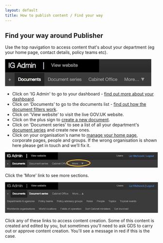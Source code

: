 ```yaml
---
layout: default
title: How to publish content / Find your way
---
```


## Find your way around Publisher

Use the top navigation to access content that's about your department (eg your home page, contact details, policy teams etc). 

![Top navigation 1](top-navigation-1.png)

* Click on 'IG Admin' to go to your dashboard - [find out more about your dashboard](http://alphagov.github.io/inside-government-admin-guide/first-steps/your-dashboard.html).
* Click on ‘Documents’ to go to the documents list - [find out how the document filters work](http://alphagov.github.io/inside-government-admin-guide/first-steps/find-documents.html).
* Click on 'View website' to visit the live GOV.UK website.
* Click on the plus sign to [create a new document](http://alphagov.github.io/inside-government-admin-guide/creating-documents/create-a-new-doc.html).
* Click on 'Document series' to see a list of all your department's [document series](http://alphagov.github.io/inside-government-admin-guide/organisations-groups/document-series.html) and create new ones.
* Click on your organisation's name to [manage your home page](http://alphagov.github.io/inside-government-admin-guide/organisations-groups/organisation-home-page.html), corporate pages, people and groups. If the wrong organisation is shown here please get in touch and we’ll fix it.

![Top navigation 2](top-navigation-2.png)

Click the 'More' link to see more sections.

![Top navigation 3](top-navigation-3.png)

Click any of these links to access content creation. Some of this content is created and edited by you, but sometimes you'll need to ask GDS to carry out or approve content creation. You'll see a message in red if this is the case.



	
